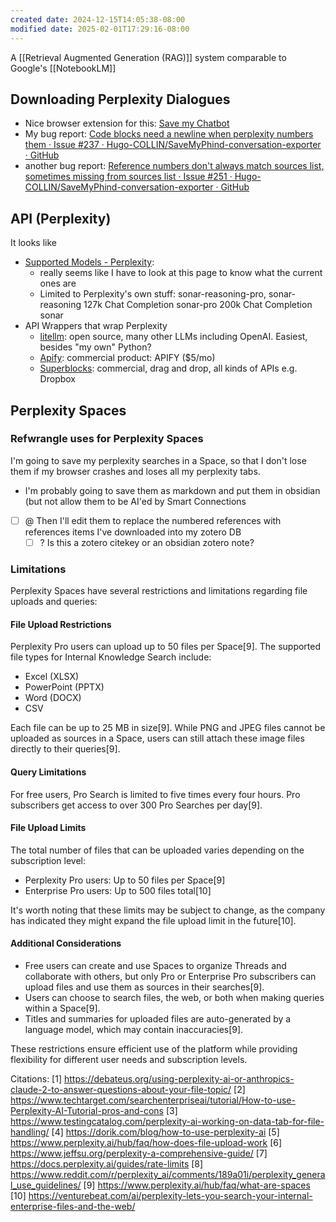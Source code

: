 ```yaml
---
created date: 2024-12-15T14:05:38-08:00
modified date: 2025-02-01T17:29:16-08:00
---
```

A [[Retrieval Augmented Generation (RAG)]] system comparable to Google's [[NotebookLM]]

## Downloading Perplexity Dialogues

- Nice browser extension for this: [Save my Chatbot](https://github.com/Hugo-COLLIN/SaveMyPhind-conversation-exporter)
- My bug report: [Code blocks need a newline when perplexity numbers them · Issue #237 · Hugo-COLLIN/SaveMyPhind-conversation-exporter · GitHub](https://github.com/Hugo-COLLIN/SaveMyPhind-conversation-exporter/issues/237)
- another bug report: [Reference numbers don&#39;t always match sources list, sometimes missing from sources list · Issue #251 · Hugo-COLLIN/SaveMyPhind-conversation-exporter · GitHub](https://github.com/Hugo-COLLIN/SaveMyPhind-conversation-exporter/issues/251)

## API (Perplexity)
It looks like 
- [Supported Models - Perplexity](https://docs.perplexity.ai/guides/model-cards): 
	- really seems like I have to look at this page to know what the current ones are
	- Limited to Perplexity's own stuff: sonar-reasoning-pro, sonar-reasoning	127k	Chat Completion
sonar-pro	200k	Chat Completion
sonar
- API Wrappers that wrap Perplexity
	- [litellm](https://github.com/BerriAI/litellm): open source, many other LLMs including OpenAI. Easiest, besides "my own" Python?
	- [Apify](https://apify.com/ivanvia/perplexity-ai-wrapper/api): commercial product: APIFY ($5/mo)
	- [Superblocks](https://docs.superblocks.com/integrations/integrations-library/perplexity): commercial, drag and drop, all kinds of APIs e.g. Dropbox
## Perplexity Spaces

### Refwrangle uses for Perplexity Spaces
I'm going to save my perplexity searches in a Space, so that I don't lose them if my browser crashes and loses all my perplexity tabs.  
- I'm probably going to save them as markdown and put them in obsidian (but not allow them to be AI'ed by Smart Connections
- [ ] @ Then I'll edit them to replace the numbered references with references items I've downloaded into my zotero DB
	- [ ] ? Is this a zotero citekey or an obsidian zotero note?
### Limitations
Perplexity Spaces have several restrictions and limitations regarding file uploads and queries:

#### File Upload Restrictions

Perplexity Pro users can upload up to 50 files per Space[9]. The supported file types for Internal Knowledge Search include:

- Excel (XLSX)
- PowerPoint (PPTX)
- Word (DOCX)
- CSV

Each file can be up to 25 MB in size[9]. While PNG and JPEG files cannot be uploaded as sources in a Space, users can still attach these image files directly to their queries[9].

#### Query Limitations

For free users, Pro Search is limited to five times every four hours. Pro subscribers get access to over 300 Pro Searches per day[9].

#### File Upload Limits

The total number of files that can be uploaded varies depending on the subscription level:

- Perplexity Pro users: Up to 50 files per Space[9]
- Enterprise Pro users: Up to 500 files total[10]

It's worth noting that these limits may be subject to change, as the company has indicated they might expand the file upload limit in the future[10].

#### Additional Considerations

- Free users can create and use Spaces to organize Threads and collaborate with others, but only Pro or Enterprise Pro subscribers can upload files and use them as sources in their searches[9].
- Users can choose to search files, the web, or both when making queries within a Space[9].
- Titles and summaries for uploaded files are auto-generated by a language model, which may contain inaccuracies[9].

These restrictions ensure efficient use of the platform while providing flexibility for different user needs and subscription levels.

Citations:
[1] https://debateus.org/using-perplexity-ai-or-anthropics-claude-2-to-answer-questions-about-your-file-topic/
[2] https://www.techtarget.com/searchenterpriseai/tutorial/How-to-use-Perplexity-AI-Tutorial-pros-and-cons
[3] https://www.testingcatalog.com/perplexity-ai-working-on-data-tab-for-file-handling/
[4] https://dorik.com/blog/how-to-use-perplexity-ai
[5] https://www.perplexity.ai/hub/faq/how-does-file-upload-work
[6] https://www.jeffsu.org/perplexity-a-comprehensive-guide/
[7] https://docs.perplexity.ai/guides/rate-limits
[8] https://www.reddit.com/r/perplexity_ai/comments/189a01i/perplexity_general_use_guidelines/
[9] https://www.perplexity.ai/hub/faq/what-are-spaces
[10] https://venturebeat.com/ai/perplexity-lets-you-search-your-internal-enterprise-files-and-the-web/
